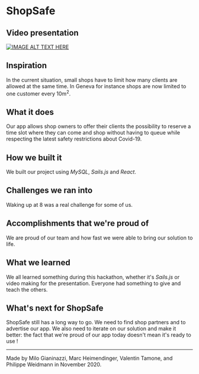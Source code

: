 # ShopSafe

## Video presentation
[![IMAGE ALT TEXT HERE](https://img.youtube.com/vi/Aubhwls751s/0.jpg)](https://www.youtube.com/watch?v=Aubhwls751s)

## Inspiration
In the current situation, small shops have to limit how many clients are allowed at the same time. In Geneva for instance shops are now limited to one customer every 10m<sup>2</sup>.

## What it does
Our app allows shop owners to offer their clients the possibility to reserve a time slot where they can come and shop without having to queue while respecting the latest safety restrictions about Covid-19.

## How we built it
We built our project using _MySQL_, _Sails.js_ and _React_.

## Challenges we ran into
Waking up at 8 was a real challenge for some of us.

## Accomplishments that we're proud of
We are proud of our team and how fast we were able to bring our solution to life.

## What we learned
We all learned something during this hackathon, whether it's _Sails.js_ or video making for the presentation. Everyone had something to give and teach the others.

## What's next for ShopSafe
ShopSafe still has a long way to go. We need to find shop partners and to advertise our app. We also need to iterate on our solution and make it better: the fact that we're proud of our app today doesn't mean it's ready to use !

---

Made by Milo Gianinazzi, Marc Heimendinger, Valentin Tamone, and Philippe Weidmann in November 2020.